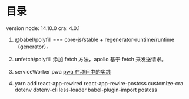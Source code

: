 # 目录

version
node: 14.10.0
cra: 4.0.1

1. @babel/polyfill === core-js/stable + regenerator-runtime/runtime（generator）。
2. unfetch/polyfill 添加 fetch 方法，apollo 基于 fetch 来发送请求。
3. serviceWorker pwa [pwa 在项目中的实践](https://wiki.lilithgames.com/pages/viewpage.action?pageId=37084672)

4. yarn add react-app-rewired react-app-rewire-postcss customize-cra dotenv dotenv-cli less-loader babel-plugin-import postcss

